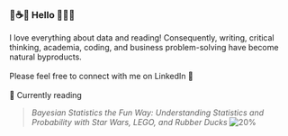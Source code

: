 <!--
**gizemoge/gizemoge** is a ✨ _special_ ✨ repository because its `README.md` (this file) appears on your GitHub profile.

Here are some ideas to get you started:

- 🔭 I’m currently working on ...
- 🌱 I’m currently learning ...
- 👯 I’m looking to collaborate on ...
- 🤔 I’m looking for help with ...
- 💬 Ask me about ...
- 📫 How to reach me: ...
- 😄 Pronouns: ...
- ⚡ Fun fact: ...
-->

### 🐌☕🍂 Hello 🌼🍊📙

I love everything about data and reading! Consequently, writing, critical thinking, academia, coding, and business problem-solving have become natural byproducts.
<br><br/>
Please feel free to connect with me on LinkedIn 💬
<br><br/>
📖 Currently reading <br/>
 > *Bayesian Statistics the Fun Way: Understanding Statistics and Probability with Star Wars, LEGO, and Rubber Ducks*    ![20%](https://geps.dev/progress/20)
